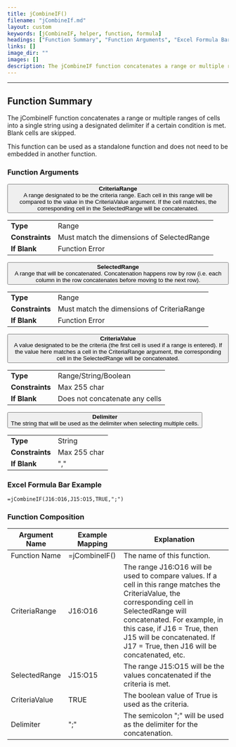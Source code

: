 ```yaml
---
title: jCombineIF()
filename: "jCombineIf.md"
layout: custom
keywords: [jCombineIF, helper, function, formula]
headings: ["Function Summary", "Function Arguments", "Excel Formula Bar Example", "Function Composition"]
links: []
image_dir: ""
images: []
description: The jCombineIF function concatenates a range or multiple ranges of cells into a single string using a designated delimiter if a certain condition is met.
---
```

* * *

##  Function Summary

The jCombineIF function concatenates a range or multiple ranges of cells into a single string using a designated delimiter if a certain condition is met. Blank cells are skipped.

This function can be used as a standalone function and does not need to be embedded in another function.

###  Function Arguments

<button class="collapsible-parameter">**CriteriaRange**<br>A range designated to be the criteria range. Each cell in this range will be compared to the value in the CriteriaValue argument. If the cell matches, the corresponding cell in the SelectedRange will be concatenated.</button>
<div markdown="1" class="panel-parameter">
<table>
  <tbody>
    <tr>
		<td class="pph"><b>Type</b></td>
		<td>Range</td>
    </tr>
    <tr>
		<td class="pph"><b>Constraints</b></td>
		<td>Must match the dimensions of SelectedRange</td>
    </tr>
    <tr>
		<td class="pph"><b>If Blank</b></td>
		<td>Function Error</td>
    </tr>
  </tbody>
</table>
</div>

<button class="collapsible-parameter">**SelectedRange**<br>A range that will be concatenated. Concatenation happens row by row (i.e. each column in the row concatenates before moving to the next row).</button>
<div markdown="1" class="panel-parameter">
<table>
  <tbody>
    <tr>
		<td class="pph"><b>Type</b></td>
		<td>Range</td>
    </tr>
    <tr>
		<td class="pph"><b>Constraints</b></td>
		<td>Must match the dimensions of CriteriaRange</td>
    </tr>
    <tr>
		<td class="pph"><b>If Blank</b></td>
		<td>Function Error</td>
    </tr>
  </tbody>
</table>
</div>

<button class="collapsible-parameter">**CriteriaValue**<br>A value designated to be the criteria (the first cell is used if a range is entered). If the value here matches a cell in the CriteriaRange argument, the corresponding cell in the SelectedRange will be concatenated.</button>
<div markdown="1" class="panel-parameter">
<table>
  <tbody>
    <tr>
		<td class="pph"><b>Type</b></td>
		<td>Range/String/Boolean</td>
    </tr>
    <tr>
		<td class="pph"><b>Constraints</b></td>
		<td>Max 255 char</td>
    </tr>
    <tr>
		<td class="pph"><b>If Blank</b></td>
		<td>Does not concatenate any cells</td>
    </tr>
  </tbody>
</table>
</div>

<button class="collapsible-parameter">**Delimiter**<br>The string that will be used as the delimiter when selecting multiple cells.</button>
<div markdown="1" class="panel-parameter">
<table>
  <tbody>
    <tr>
		<td class="pph"><b>Type</b></td>
		<td>String</td>
    </tr>
    <tr>
		<td class="pph"><b>Constraints</b></td>
		<td>Max 255 char</td>
    </tr>
    <tr>
		<td class="pph"><b>If Blank</b></td>
		<td>","</td>
    </tr>
  </tbody>
</table>
</div>

###  Excel Formula Bar Example

```Excel
=jCombineIF(J16:O16,J15:O15,TRUE,";")
```

###  Function Composition

| Argument Name  |  Example Mapping  |  Explanation   |  
|------|------|------|
|  Function Name  |  =jCombineIF()  |  The name of this function.  |  
|  CriteriaRange  |  J16:O16  |  The range J16:O16 will be used to compare values. If a cell in this range matches the CriteriaValue, the corresponding cell in SelectedRange will concatenated. For example, in this case, if J16 = True, then J15 will be concatenated. If J17 = True, then J16 will be concatenated, etc.  |  
|  SelectedRange  |  J15:O15  |  The range J15:O15 will be the values concatenated if the criteria is met.  |  
|  CriteriaValue  |  TRUE  |  The boolean value of True is used as the criteria.  |  
|  Delimiter  |  ";"  |  The semicolon ";" will be used as the delimiter for the concatenation.  |  
